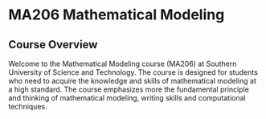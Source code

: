 # MA206 Mathematical Modeling
## Course Overview
Welcome to the Mathematical Modeling course (MA206) at Southern University of Science and Technology. The course is designed for students who need to acquire the knowledge and skills of
mathematical modeling at a high standard. The course emphasizes more the fundamental principle and thinking of mathematical modeling, writing skills and computational techniques.
